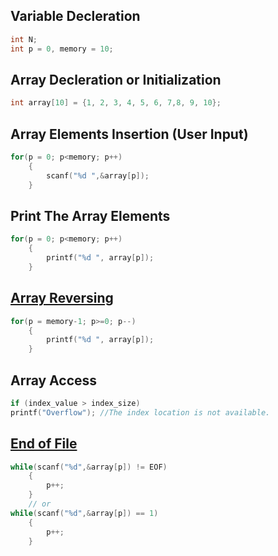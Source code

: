 ## Variable Decleration
```c
int N;
int p = 0, memory = 10;
```

## Array Decleration or Initialization
```c
int array[10] = {1, 2, 3, 4, 5, 6, 7,8, 9, 10};
```

## Array Elements Insertion (User Input)
```c
for(p = 0; p<memory; p++)
    {
        scanf("%d ",&array[p]);
    }
```

## Print The Array Elements
```c
for(p = 0; p<memory; p++)
    {
        printf("%d ", array[p]);
    }
```

## [Array Reversing](../lab1/7.c)
```c
for(p = memory-1; p>=0; p--)
    {
        printf("%d ", array[p]);
    }
```

## Array Access
```c
if (index_value > index_size)
printf("Overflow"); //The index location is not available. 
```

## [End of File](../lab1/2.c)
```c
while(scanf("%d",&array[p]) != EOF)
    {
        p++;
    }
    // or
while(scanf("%d",&array[p]) == 1)
    {
        p++;
    }
```
